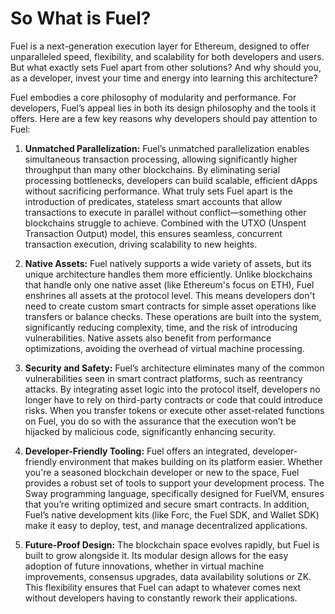 # So What is Fuel?

Fuel is a next-generation execution layer for Ethereum, designed to offer unparalleled speed, flexibility, and scalability for both developers and users. But what exactly sets Fuel apart from other solutions? And why should you, as a developer, invest your time and energy into learning this architecture?

Fuel embodies a core philosophy of modularity and performance. For developers, Fuel’s appeal lies in both its design philosophy and the tools it offers. Here are a few key reasons why developers should pay attention to Fuel:

1. **Unmatched Parallelization:** Fuel’s unmatched parallelization enables simultaneous transaction processing, allowing significantly higher throughput than many other blockchains. By eliminating serial processing bottlenecks, developers can build scalable, efficient dApps without sacrificing performance. What truly sets Fuel apart is the introduction of predicates, stateless smart accounts that allow transactions to execute in parallel without conflict—something other blockchains struggle to achieve. Combined with the UTXO (Unspent Transaction Output) model, this ensures seamless, concurrent transaction execution, driving scalability to new heights.

2. **Native Assets:** Fuel natively supports a wide variety of assets, but its unique architecture handles them more efficiently. Unlike blockchains that handle only one native asset (like Ethereum's focus on ETH), Fuel enshrines all assets at the protocol level. This means developers don't need to create custom smart contracts for simple asset operations like transfers or balance checks. These operations are built into the system, significantly reducing complexity, time, and the risk of introducing vulnerabilities. Native assets also benefit from performance optimizations, avoiding the overhead of virtual machine processing.

3. **Security and Safety:** Fuel’s architecture eliminates many of the common vulnerabilities seen in smart contract platforms, such as reentrancy attacks. By integrating asset logic into the protocol itself, developers no longer have to rely on third-party contracts or code that could introduce risks. When you transfer tokens or execute other asset-related functions on Fuel, you do so with the assurance that the execution won’t be hijacked by malicious code, significantly enhancing security.

4. **Developer-Friendly Tooling:** Fuel offers an integrated, developer-friendly environment that makes building on its platform easier. Whether you're a seasoned blockchain developer or new to the space, Fuel provides a robust set of tools to support your development process. The Sway programming language, specifically designed for FuelVM, ensures that you’re writing optimized and secure smart contracts. In addition, Fuel’s native development kits (like Forc, the Fuel SDK, and Wallet SDK) make it easy to deploy, test, and manage decentralized applications.

5. **Future-Proof Design:** The blockchain space evolves rapidly, but Fuel is built to grow alongside it. Its modular design allows for the easy adoption of future innovations, whether in virtual machine improvements, consensus upgrades, data availability solutions or ZK. This flexibility ensures that Fuel can adapt to whatever comes next without developers having to constantly rework their applications.
